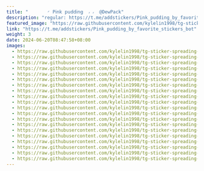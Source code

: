 ```yaml
---
title: "‌       ◜ 𝖯𝗂𝗇𝗄 𝗉𝗎𝖽𝖽𝗂𝗇𝗀‌  ៸ ៸  @DewPack"
description: "regular: https://t.me/addstickers/Pink_pudding_by_favorite_stickers_bot"
featured_image: "https://raw.githubusercontent.com/kylelin1998/tg-sticker-spreading-worldwide-images/main/img/1a4a55b7-7bec-412a-bc50-b68647606dbb.jpg"
link: "https://t.me/addstickers/Pink_pudding_by_favorite_stickers_bot"
weight: 3
date: 2024-06-20T08:47:58+08:00
images:
  - https://raw.githubusercontent.com/kylelin1998/tg-sticker-spreading-worldwide-images/main/img/1a4a55b7-7bec-412a-bc50-b68647606dbb.jpg
  - https://raw.githubusercontent.com/kylelin1998/tg-sticker-spreading-worldwide-images/main/img/138aaeaa-386a-4ebf-a494-e9cacd6fbf25.jpg
  - https://raw.githubusercontent.com/kylelin1998/tg-sticker-spreading-worldwide-images/main/img/13f9190b-6797-4f32-8f72-70fb68daad88.jpg
  - https://raw.githubusercontent.com/kylelin1998/tg-sticker-spreading-worldwide-images/main/img/f9303b90-75e2-4073-ad96-9898d41fa2f3.jpg
  - https://raw.githubusercontent.com/kylelin1998/tg-sticker-spreading-worldwide-images/main/img/b781048b-2ced-4c07-91ae-f1382c0ac5a9.jpg
  - https://raw.githubusercontent.com/kylelin1998/tg-sticker-spreading-worldwide-images/main/img/a6b52ab0-f4fd-4290-a7cc-be2c8cf1084d.jpg
  - https://raw.githubusercontent.com/kylelin1998/tg-sticker-spreading-worldwide-images/main/img/6112da54-47fc-46f3-afc0-52c6fa9bf0d8.jpg
  - https://raw.githubusercontent.com/kylelin1998/tg-sticker-spreading-worldwide-images/main/img/98dce5ac-35d8-4169-90fa-b833d12e9b0c.jpg
  - https://raw.githubusercontent.com/kylelin1998/tg-sticker-spreading-worldwide-images/main/img/9ee506da-2690-41ea-ad04-cf22ce0708f7.jpg
  - https://raw.githubusercontent.com/kylelin1998/tg-sticker-spreading-worldwide-images/main/img/7066b1e7-6f13-47ca-ae4f-c80f0556a82c.jpg
  - https://raw.githubusercontent.com/kylelin1998/tg-sticker-spreading-worldwide-images/main/img/1a57c4bb-65f3-4103-adff-b305bcecc41a.jpg
  - https://raw.githubusercontent.com/kylelin1998/tg-sticker-spreading-worldwide-images/main/img/886b736a-ad42-46ca-a47d-96b175722c98.jpg
  - https://raw.githubusercontent.com/kylelin1998/tg-sticker-spreading-worldwide-images/main/img/dd6c2677-e99b-4e92-b67d-a355e3758190.jpg
  - https://raw.githubusercontent.com/kylelin1998/tg-sticker-spreading-worldwide-images/main/img/6f090e94-bdd8-4e92-b668-563ed3be9061.jpg
  - https://raw.githubusercontent.com/kylelin1998/tg-sticker-spreading-worldwide-images/main/img/9993cffe-1c6c-490a-9420-6c46866c78e9.jpg
  - https://raw.githubusercontent.com/kylelin1998/tg-sticker-spreading-worldwide-images/main/img/4475d794-ba97-48dd-9eb7-3a9cc5fba899.jpg
  - https://raw.githubusercontent.com/kylelin1998/tg-sticker-spreading-worldwide-images/main/img/e033ca20-0202-4887-ad83-e59ce33d55be.jpg
  - https://raw.githubusercontent.com/kylelin1998/tg-sticker-spreading-worldwide-images/main/img/6dd54e4e-25dc-4b03-8535-66a328820778.jpg
  - https://raw.githubusercontent.com/kylelin1998/tg-sticker-spreading-worldwide-images/main/img/72a431c0-956b-4a9b-8497-3a55f9ff65ca.jpg
  - https://raw.githubusercontent.com/kylelin1998/tg-sticker-spreading-worldwide-images/main/img/e4e15a14-3b4a-4481-8965-d97220f3e474.jpg
---
```

